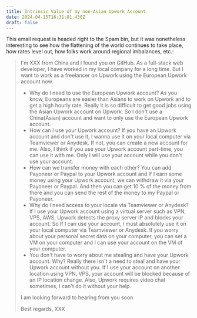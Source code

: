 ```yaml
---
title: Intrinsic Value of my non-Asian Upwork Account
date: 2024-04-15T16:31:01.430Z
draft: false
---
```

This email request is headed right to the Spam bin, but it was nonetheless interesting to see how the flattening of the world continues to take place, how rates level out, how folks work around regional imbalances, etc.:

> I'm XXX from China and I found you on GitHub. 
> As a full-stack web developer, I have worked in my local company for a long time.
> But I want to work as a freelancer on Upwork using the European Upwork account now.
>
> * Why do I need to use the European Upwork account?
>   As you know, Europeans are easier than Asians to work on Upwork and to get a high hourly rate.
>   Really it is so difficult to get good jobs using the Asian Upwork account on Upwork.
>   So I don't use a China(Asian) account and want to only use the European Upwork account.
> * How can I use your Upwork account?
>   If you have an Upwork account and don't use it, I wanna use it on your local computer via Teamviewer or Anydesk.
>   If not, you can create a new account for me.
>   Also, I think if you use your Upwork account part-time, you can use it with me.
>   Only I will use your account while you don't use your account.
> * How can we transfer money with each other?
>   You can add Payoneer or Paypal to your Upwork account and If I earn some money using your Upwork account, we can withdraw it via your Payoneer or Paypal.
>   And then you can get 10 % of the money from there and you can send the rest of the money to my Paypal or Payoneer.
> * Why do I need access to your locale via Teamviewer or Anydesk?
>   If I use your Upwork account using a virtual server such as VPN, VPS, AWS, Upwork detects the proxy server IP and blocks your account.
>   So If I can use your account, I must absolutely use it on your local computer via Teamviewer or Anydesk.
>   If you worry about your personal secret data on your computer, you can set a VM on your computer and I can use your account on the VM of your computer.
> * You don't have to worry about me stealing and have your Upwork account. Why?
>   Really there isn't a need to steal and have your Upwork account without you.
>   If I use your account on another location using VPN, VPS, your account will be blocked because of an IP location change.
>   Also, Upwork requires video chat sometimes, I can't do it without your help.
>
> I am looking forward to hearing from you soon
>
> Best regards,
> XXX